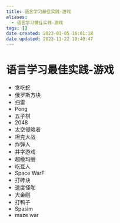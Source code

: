 ```yaml
---
title: 语言学习最佳实践-游戏
aliases:
  - 语言学习最佳实践-游戏
tags: []
date created: 2023-01-05 16:01:18
date updated: 2023-11-22 10:40:47
---
```


# 语言学习最佳实践-游戏

- 贪吃蛇
- 俄罗斯方块
- 扫雷
- Pong
- 五子棋
- 2048
- 太空侵略者
- 坦克大战
- 炸弹人
- 井字游戏
- 超级玛丽
- 吃豆人
- Space WarF
- 打砖块
- 速度怪咖
- 大金刚
- 打鸭子
- Spasim
- maze war
